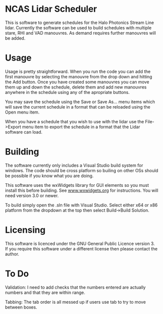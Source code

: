 # NCAS Lidar Scheduler
This is software to generate schedules for the Halo Photonics Stream 
Line lidar. Currently the software can be used to build schedules with 
multiple stare, RHI and VAD manouvres. As demand requires further 
manouvres will be added.

# Usage
Usage is pretty straightforward. When you run the code you can add the 
first manouvre by selecting the manouvre from the drop down and hitting 
the Add button. Once you have created some manouvres you can move them 
up and down the schedule, delete them and add new manouvres anywhere in 
the schedule using any of the apropriate buttons.

You may save the schedule using the Save or Save As... menu items which 
will save the current schedule in a format that can be reloaded using 
the Open menu item.

When you have a schedule that you wish to use with the lidar use the 
File->Export menu item to export the schedule in a format that the Lidar 
software can load.

# Building
The software currently only includes a Visual Studio build system for 
windows. The code should be cross platform so builing on other OSs 
should be possible if you know what you are doing.

This software uses the wxWidgets library for GUI elements so you must 
install this before building. See www.wxwidgets.org for instructions. 
You will need version 3.0 or newer.

To build simply open the .sln file with Visual Studio. Select either x64 
or x86 platform from the dropdown at the top then select Build->Build 
Solution.

# Licensing
This software is licenced under the GNU General Public Licence version 
3. If you require this software under a different license then please 
contact the author.

# To Do
Validation: I need to add checks that the numbers entered are actually 
numbers and that they are within range.

Tabbing: The tab order is all messed up if users use tab to try to move 
between boxes.

